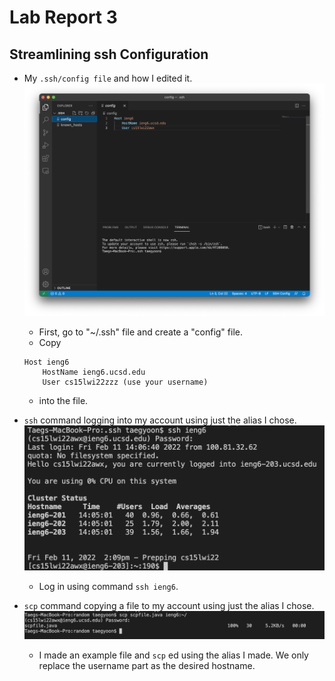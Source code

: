 # Lab Report 3

## Streamlining ssh Configuration

* My `.ssh/config file` and how I edited it.
![Image](https://github.com/tag717/cse15l-lab-reports/blob/main/images2/Screen%20Shot%202022-02-11%20at%202.19.11%20PM.png?raw=true)
    * First, go to "~/.ssh" file and create a "config" file.
    * Copy 
    ```
    Host ieng6
        HostName ieng6.ucsd.edu
        User cs15lwi22zzz (use your username)
    ```	
    * into the file.

* `ssh` command logging into my account using just the alias I chose.
![Image](https://github.com/tag717/cse15l-lab-reports/blob/main/images2/Screen%20Shot%202022-02-11%20at%202.10.26%20PM.png?raw=true)
    * Log in using command `ssh ieng6`.
* `scp` command copying a file to my account using just the alias I chose.
![Image](https://github.com/tag717/cse15l-lab-reports/blob/main/images2/Screen%20Shot%202022-02-11%20at%202.18.38%20PM.png?raw=true)

    * I made an example file and `scp` ed using the alias I made. We only replace the username part as the desired hostname.